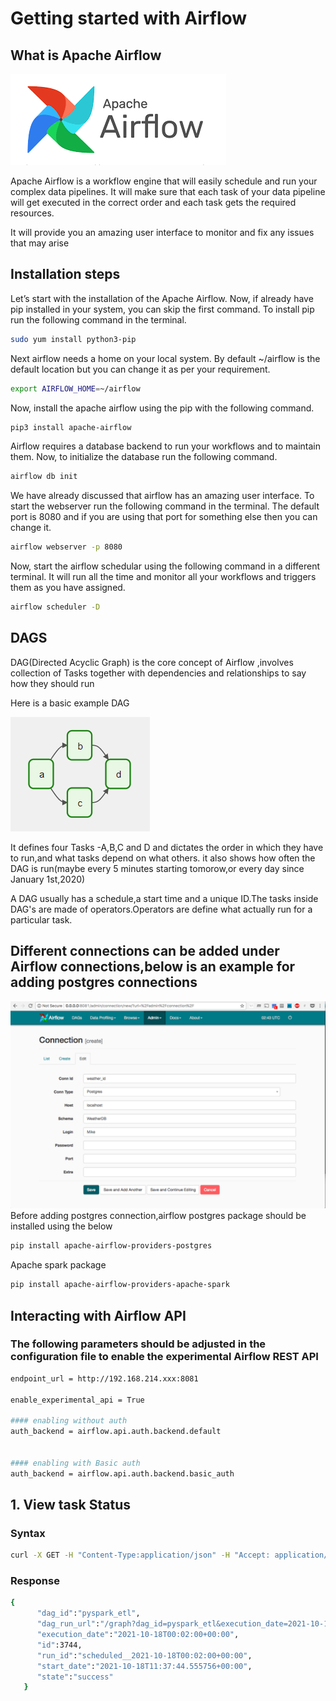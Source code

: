 # Getting started with Airflow
## What is Apache Airflow
![img.png](resources/airflow.png)

Apache Airflow is a workflow engine that will easily schedule and run your complex data pipelines. It will make sure that each task of your data pipeline will get executed in the correct order and each task gets the required resources.

It will provide you an amazing user interface to monitor and fix any issues that may arise


## Installation steps
Let’s start with the installation of the Apache Airflow. Now, if already have pip installed in your system, you can skip the first command. To install pip run the following command in the terminal.
```bash
sudo yum install python3-pip
```
Next airflow needs a home on your local system. By default ~/airflow is the default location but you can change it as per your requirement.
```bash
export AIRFLOW_HOME=~/airflow
```
Now, install the apache airflow using the pip with the following command.
```bash
pip3 install apache-airflow
```

Airflow requires a database backend to run your workflows and to maintain them. Now, to initialize the database run the following command.
```bash
airflow db init
```
We have already discussed that airflow has an amazing user interface. To start the webserver run the following command in the terminal. The default port is 8080 and if you are using that port for something else then you can change it.

```bash
airflow webserver -p 8080
```
Now, start the airflow schedular using the following command in a different terminal. It will run all the time and monitor all your workflows and triggers them as you have assigned.
```bash
airflow scheduler -D
```
## DAGS
DAG(Directed Acyclic Graph) is the core concept of Airflow ,involves collection of Tasks together with dependencies and relationships to say how they should run

Here is a basic example DAG

![img.png](resources/DAG.png)

It defines four Tasks -A,B,C and D and dictates the order in which they have to run,and what tasks depend on what others.
it also shows how often the DAG is run(maybe every 5 minutes starting tomorow,or every day since January 1st,2020)

A DAG usually has a schedule,a start time and a unique ID.The tasks inside DAG's are made of operators.Operators are define what
actually run for a particular task.

## Different connections can be added under Airflow connections,below is an example for adding postgres connections
![img.png](img.png)
Before adding postgres connection,airflow postgres package should be installed using the below
```bash
pip install apache-airflow-providers-postgres


```
Apache spark package 
```bash
pip install apache-airflow-providers-apache-spark


```
## Interacting with Airflow API 
### The following parameters should be adjusted in the configuration file to enable the experimental Airflow REST API
```bash
endpoint_url = http://192.168.214.xxx:8081

enable_experimental_api = True

#### enabling without auth
auth_backend = airflow.api.auth.backend.default 


#### enabling with Basic auth
auth_backend = airflow.api.auth.backend.basic_auth
```

## 1. View task Status
### Syntax
```bash
curl -X GET -H "Content-Type:application/json" -H "Accept: application/json" -d '{}' "http://192.168.214.xxxx:8081/api/experimental/dags/pyspark_etl/dag_runs"
```
### Response
```bash
{
      "dag_id":"pyspark_etl",
      "dag_run_url":"/graph?dag_id=pyspark_etl&execution_date=2021-10-18+00%3A02%3A00%2B00%3A00",
      "execution_date":"2021-10-18T00:02:00+00:00",
      "id":3744,
      "run_id":"scheduled__2021-10-18T00:02:00+00:00",
      "start_date":"2021-10-18T11:37:44.555756+00:00",
      "state":"success"
   }
```